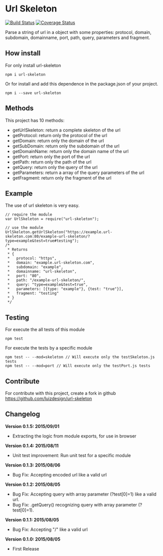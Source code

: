 # Url Skeleton
[![Build Status](https://travis-ci.org/luizdesign/url-skeleton.svg?branch=master)](https://travis-ci.org/luizdesign/url-skeleton)
[![Coverage Status](https://coveralls.io/repos/luizdesign/url-skeleton/badge.svg?branch=master&service=github)](https://coveralls.io/github/luizdesign/url-skeleton?branch=master)

Parse a string of url in a object with some properties: protocol, domain, subdomain, domainname, port, path, query, parameters and fragment.


## How install
For only install url-skeleton
```
npm i url-skeleton
```

Or for install and add this dependence in the package.json of your project.
```
npm i --save url-skeleton
```


## Methods
This project has 10 methods:

- getUrlSkeleton: return a complete skeleton of the url
- getProtocol: return only the protocol of the url
- getDomain: return only the domain of the url
- getSubDomain: return only the subdomain of the url
- getDomainName: return only the domain name of the url
- getPort: return only the port of the url
- getPath: return only the path of the url
- getQuery: return only the query of the url
- getParameters: return a array of the query parameters of the url
- getFragment: return only the fragment of the url


## Example
The use of url skeleton is very easy.

```
// require the module
var UrlSkeleton = require("url-skeleton");

// use the module
UrlSkeleton.getUrlSkeleton("https://example.url-skeleton.com:80/example-url-skeleton/?type=example&test=true#testing");
/*
 * Returns
 * {
 *   protocol: "https",
 *   domain: "example.url-skeleton.com",
 *   subdomain: "example",
 *   domainname: "url-skeleton",
 *   port: "80",
 *   path: "/example-url-skeleton/",
 *   query: "type=example&test=true",
 *   parameters: [{type: "example"}, {test: "true"}],
 *   fragment: "testing"
 * }
 */
```


## Testing
For execute the all tests of this module
```
npm test
```

For execute the tests by a specific module
```
npm test -- --mod=skeleton // Will execute only the testSkeleton.js tests
npm test -- --mod=port // Will execute only the testPort.js tests
```


## Contribute
For contribute with this project, create a fork in github <https://github.com/luizdesign/url-skeleton>


## Changelog
**Version 0.1.5: 2015/09/01**
* Extracting the logic from module exports, for use in browser

**Version 0.1.4: 2015/08/11**
* Unit test improvement: Run unit test for a specific module

**Version 0.1.3: 2015/08/06**
* Bug Fix: Accepting encoded url like a valid url

**Version 0.1.2: 2015/08/05**
* Bug Fix: Accepting query with array parameter (?test[0]=1) like a valid url. 
* Bug Fix: .getQuery() recognizing query with array parameter (?test[0]=1).

**Version 0.1.1: 2015/08/05**
* Bug Fix: Accepting "/" like a valid url

**Version 0.1.0: 2015/08/05**
* First Release
